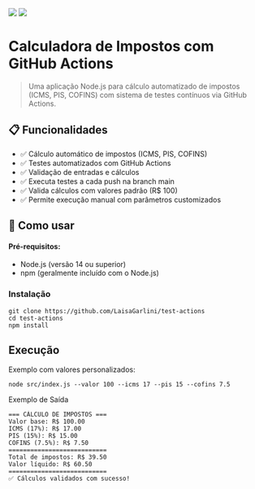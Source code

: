 <p>
  <img src="https://img.shields.io/badge/GitHub_Actions-%25232671E5.svg?style=for-the-badge&logo=githubactions&logoColor=white" />
  <img src="https://img.shields.io/badge/node.js-6DA55F?style=for-the-badge&logo=node.js&logoColor=white" />
</p>

# Calculadora de Impostos com GitHub Actions

> Uma aplicação Node.js para cálculo automatizado de impostos (ICMS, PIS, COFINS) com sistema de testes contínuos via GitHub Actions.


<h2>📋 Funcionalidades</h2>

- ✅ Cálculo automático de impostos (ICMS, PIS, COFINS)
- ✅ Testes automatizados com GitHub Actions
- ✅ Validação de entradas e cálculos
- ✅ Executa testes a cada push na branch main
- ✅ Valida cálculos com valores padrão (R$ 100)
- ✅ Permite execução manual com parâmetros customizados

<h2>🚀 Como usar</h2>

<h4>Pré-requisitos:</h4>

- Node.js (versão 14 ou superior)
- npm (geralmente incluído com o Node.js)

<h3>Instalação</h3>

```
git clone https://github.com/LaisaGarlini/test-actions
cd test-actions
npm install
```

<h2> Execução </h2>

Exemplo com valores personalizados:

```
node src/index.js --valor 100 --icms 17 --pis 15 --cofins 7.5
```

Exemplo de Saída

```
=== CÁLCULO DE IMPOSTOS ===
Valor base: R$ 100.00
ICMS (17%): R$ 17.00
PIS (15%): R$ 15.00
COFINS (7.5%): R$ 7.50
===========================
Total de impostos: R$ 39.50
Valor líquido: R$ 60.50
===========================
✅ Cálculos validados com sucesso!
```
